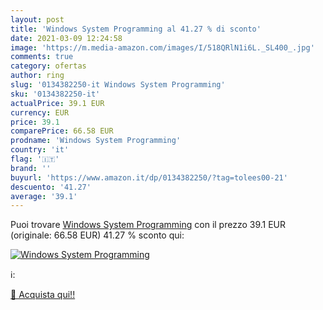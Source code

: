 ```yaml
---
layout: post
title: 'Windows System Programming al 41.27 % di sconto'
date: 2021-03-09 12:24:58
image: 'https://m.media-amazon.com/images/I/518QRlN1i6L._SL400_.jpg'
comments: true
category: ofertas
author: ring
slug: '0134382250-it Windows System Programming'
sku: '0134382250-it'
actualPrice: 39.1 EUR
currency: EUR
price: 39.1
comparePrice: 66.58 EUR
prodname: 'Windows System Programming'
country: 'it'
flag: '🇮🇹'
brand: ''
buyurl: 'https://www.amazon.it/dp/0134382250/?tag=tolees00-21'
descuento: '41.27'
average: '39.1'
---
```


Puoi trovare [Windows System Programming](https://www.amazon.it/dp/0134382250/?tag=tolees00-21) con il prezzo 39.1 EUR (originale: 66.58 EUR) 41.27 % sconto qui:

[![Windows System Programming](https://m.media-amazon.com/images/I/518QRlN1i6L._SL400_.jpg)](https://www.amazon.it/dp/0134382250/?tag=tolees00-21)

ℹ️:


[🛒 Acquista qui!!](https://www.amazon.it/dp/0134382250/?tag=tolees00-21)
